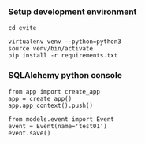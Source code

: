 ### Setup development environment
```
cd evite

virtualenv venv --python=python3
source venv/bin/activate
pip install -r requirements.txt
```

### SQLAlchemy python console
```
from app import create_app
app = create_app()
app.app_context().push()

from models.event import Event
event = Event(name='test01')
event.save()
```
